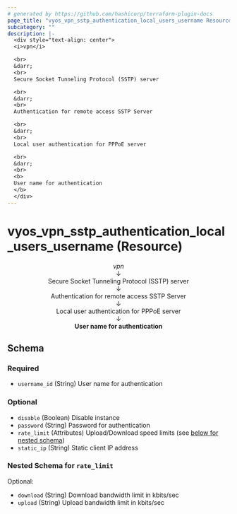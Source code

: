 ```yaml
---
# generated by https://github.com/hashicorp/terraform-plugin-docs
page_title: "vyos_vpn_sstp_authentication_local_users_username Resource - vyos"
subcategory: ""
description: |-
  <div style="text-align: center">
  <i>vpn</i>

  <br>
  &darr;
  <br>
  Secure Socket Tunneling Protocol (SSTP) server

  <br>
  &darr;
  <br>
  Authentication for remote access SSTP Server

  <br>
  &darr;
  <br>
  Local user authentication for PPPoE server

  <br>
  &darr;
  <br>
  <b>
  User name for authentication
  </b>
  </div>
---
```


# vyos_vpn_sstp_authentication_local_users_username (Resource)

<div style="text-align: center">
<i>vpn</i>

<br>
&darr;
<br>
Secure Socket Tunneling Protocol (SSTP) server

<br>
&darr;
<br>
Authentication for remote access SSTP Server

<br>
&darr;
<br>
Local user authentication for PPPoE server

<br>
&darr;
<br>
<b>
User name for authentication
</b>
</div>



<!-- schema generated by tfplugindocs -->
## Schema

### Required

- `username_id` (String) User name for authentication

### Optional

- `disable` (Boolean) Disable instance
- `password` (String) Password for authentication
- `rate_limit` (Attributes) Upload/Download speed limits (see [below for nested schema](#nestedatt--rate_limit))
- `static_ip` (String) Static client IP address

<a id="nestedatt--rate_limit"></a>
### Nested Schema for `rate_limit`

Optional:

- `download` (String) Download bandwidth limit in kbits/sec
- `upload` (String) Upload bandwidth limit in kbits/sec
